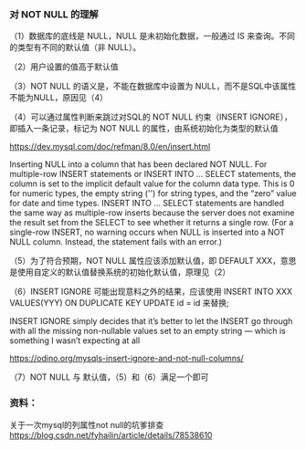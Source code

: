 ### 对 NOT NULL 的理解
（1）数据库的底线是 NULL，NULL 是未初始化数据，一般通过 IS 来查询。不同的类型有不同的默认值（非 NULL）。

（2）用户设置的值高于默认值

（3）NOT NULL 的语义是，不能在数据库中设置为 NULL，而不是SQL中该属性不能为NULL，原因见（4）

（4）可以通过属性判断来跳过对SQL的 NOT NULL 约束（INSERT IGNORE），即插入一条记录，标记为 NOT NULL 的属性，由系统初始化为类型的默认值

https://dev.mysql.com/doc/refman/8.0/en/insert.html

Inserting NULL into a column that has been declared NOT NULL. For multiple-row INSERT statements or INSERT INTO ... SELECT statements, the column is set to the implicit default value for the column data type. This is 0 for numeric types, the empty string ('') for string types, and the “zero” value for date and time types. INSERT INTO ... SELECT statements are handled the same way as multiple-row inserts because the server does not examine the result set from the SELECT to see whether it returns a single row. (For a single-row INSERT, no warning occurs when NULL is inserted into a NOT NULL column. Instead, the statement fails with an error.)

（5）为了符合预期，NOT NULL 属性应该添加默认值，即 DEFAULT XXX，意思是使用自定义的默认值替换系统的初始化默认值，原理见（2）

（6）INSERT IGNORE 可能出现意料之外的结果，应该使用 INSERT INTO XXX VALUES(YYY) ON DUPLICATE KEY UPDATE id  = id 来替换;

INSERT IGNORE simply decides that it’s better to let the INSERT go through with all the missing non-nullable values set to an empty string — which is something I wasn’t expecting at all

https://odino.org/mysqls-insert-ignore-and-not-null-columns/

（7）NOT NULL 与 默认值，（5）和（6）满足一个即可
### 资料：
关于一次mysql的列属性not null的坑爹排查
https://blog.csdn.net/fyhailin/article/details/78538610
